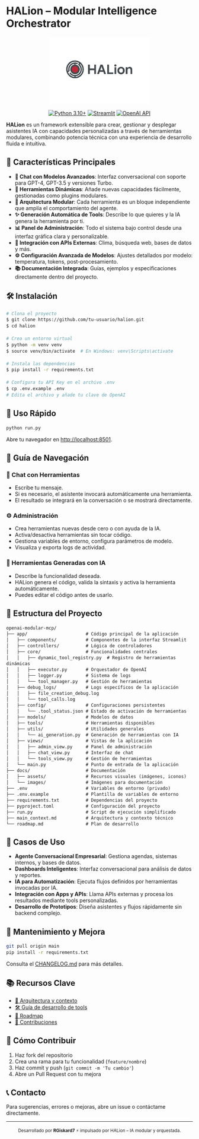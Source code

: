 # HALion – Modular Intelligence Orchestrator

<p align='center'>  
 <img src='docs/assets/github-banner.png' style="max-width: 100%; max-height: 180px; width: auto;"/>
</p>

<p align="center">
  <a href="https://www.python.org/downloads/"><img src="https://img.shields.io/badge/Python-3.10+-blue.svg" alt="Python 3.10+"></a>
  <a href="https://streamlit.io/"><img src="https://img.shields.io/badge/Streamlit-1.44+-red.svg" alt="Streamlit"></a>
  <a href="https://openai.com/blog/openai-api/"><img src="https://img.shields.io/badge/OpenAI-API-green.svg" alt="OpenAI API"></a>
</p>

**HALion** es un framework extensible para crear, gestionar y desplegar asistentes IA con capacidades personalizadas a través de herramientas modulares, combinando potencia técnica con una experiencia de desarrollo fluida e intuitiva.

## 🌟 Características Principales

- **🤖 Chat con Modelos Avanzados**: Interfaz conversacional con soporte para GPT-4, GPT-3.5 y versiones Turbo.
- **🔧 Herramientas Dinámicas**: Añade nuevas capacidades fácilmente, gestionadas como plugins modulares.
- **🧩 Arquitectura Modular**: Cada herramienta es un bloque independiente que amplía el comportamiento del agente.
- **✨ Generación Automática de Tools**: Describe lo que quieres y la IA genera la herramienta por ti.
- **📊 Panel de Administración**: Todo el sistema bajo control desde una interfaz gráfica clara y personalizable.
- **🔄 Integración con APIs Externas**: Clima, búsqueda web, bases de datos y más.
- **⚙️ Configuración Avanzada de Modelos**: Ajustes detallados por modelo: temperatura, tokens, post-procesamiento.
- **📚 Documentación Integrada**: Guías, ejemplos y especificaciones directamente dentro del proyecto.

## 🛠️ Instalación

```bash
# Clona el proyecto
$ git clone https://github.com/tu-usuario/halion.git
$ cd halion

# Crea un entorno virtual
$ python -m venv venv
$ source venv/bin/activate  # En Windows: venv\Scripts\activate

# Instala las dependencias
$ pip install -r requirements.txt

# Configura tu API Key en el archivo .env
$ cp .env.example .env
# Edita el archivo y añade tu clave de OpenAI
```

## 🚀 Uso Rápido

```bash
python run.py
```

Abre tu navegador en [http://localhost:8501](http://localhost:8501).

## 🧭 Guía de Navegación

### 💬 Chat con Herramientas
- Escribe tu mensaje.
- Si es necesario, el asistente invocará automáticamente una herramienta.
- El resultado se integrará en la conversación o se mostrará directamente.

### ⚙️ Administración
- Crea herramientas nuevas desde cero o con ayuda de la IA.
- Activa/desactiva herramientas sin tocar código.
- Gestiona variables de entorno, configura parámetros de modelo.
- Visualiza y exporta logs de actividad.

### 🧠 Herramientas Generadas con IA
- Describe la funcionalidad deseada.
- HALion genera el código, valida la sintaxis y activa la herramienta automáticamente.
- Puedes editar el código antes de usarlo.

## 🧰 Estructura del Proyecto

```
openai-modular-mcp/
├── app/                      # Código principal de la aplicación
│   ├── components/           # Componentes de la interfaz Streamlit
│   ├── controllers/          # Lógica de controladores
│   ├── core/                 # Funcionalidades centrales
│   │   ├── dynamic_tool_registry.py  # Registro de herramientas dinámicas
│   │   ├── executor.py       # Orquestador de OpenAI
│   │   ├── logger.py         # Sistema de logs
│   │   └── tool_manager.py   # Gestión de herramientas
│   ├── debug_logs/           # Logs específicos de la aplicación
│   │   ├── file_creation_debug.log
│   │   └── tool_calls.log
│   ├── config/               # Configuraciones persistentes
│   │   └── .tool_status.json # Estado de activación de herramientas
│   ├── models/               # Modelos de datos
│   ├── tools/                # Herramientas disponibles
│   ├── utils/                # Utilidades generales
│   │   └── ai_generation.py  # Generación de herramientas con IA
│   ├── views/                # Vistas de la aplicación
│   │   ├── admin_view.py     # Panel de administración
│   │   ├── chat_view.py      # Interfaz de chat
│   │   └── tools_view.py     # Gestión de herramientas
│   └── main.py               # Punto de entrada de la aplicación
├── docs/                     # Documentación
│   ├── assets/               # Recursos visuales (imágenes, iconos)
│   └── images/               # Imágenes para documentación
├── .env                      # Variables de entorno (privado)
├── .env.example              # Plantilla de variables de entorno
├── requirements.txt          # Dependencias del proyecto
├── pyproject.toml            # Configuración del proyecto
├── run.py                    # Script de ejecución simplificado
├── main_context.md           # Arquitectura y contexto técnico
└── roadmap.md                # Plan de desarrollo
```

## 🎯 Casos de Uso

- **Agente Conversacional Empresarial**: Gestiona agendas, sistemas internos, y bases de datos.
- **Dashboards Inteligentes**: Interfaz conversacional para análisis de datos y reportes.
- **IA para Automatización**: Ejecuta flujos definidos por herramientas invocadas por IA.
- **Integración con Apps y APIs**: Llama APIs externas y procesa los resultados mediante tools personalizadas.
- **Desarrollo de Prototipos**: Diseña asistentes y flujos rápidamente sin backend complejo.

## 🔄 Mantenimiento y Mejora

```bash
git pull origin main
pip install -r requirements.txt
```

Consulta el [CHANGELOG.md](./CHANGELOG.md) para más detalles.

## 📚 Recursos Clave

- [📄 Arquitectura y contexto](./main_context.md)
- [🛠️ Guía de desarrollo de tools](./docs/development.md)
- [🧭 Roadmap](./roadmap.md)
- [🧬 Contribuciones](./CONTRIBUTING.md)

## 🤝 Cómo Contribuir

1. Haz fork del repositorio
2. Crea una rama para tu funcionalidad (`feature/nombre`)
3. Haz commit y push (`git commit -m 'Tu cambio'`)
4. Abre un Pull Request con tu mejora

## 📞 Contacto

Para sugerencias, errores o mejoras, abre un issue o contáctame directamente.

---

<p align="center">
  <small>Desarrollado por <b>RGiskard7</b> ⚡ impulsado por HALion – IA modular y orquestada.</small>
</p>

